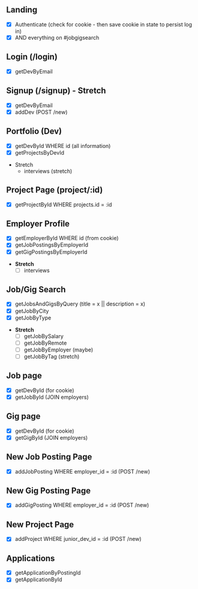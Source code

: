 ## Landing

- [x] Authenticate (check for cookie - then save cookie in state to persist log in)
- [x] AND everything on #jobgigsearch

## Login (/login)

- [x] getDevByEmail

## Signup (/signup) - Stretch

- [x] getDevByEmail
- [x] addDev (POST /new)

## Portfolio (Dev)

- [x] getDevById WHERE id (all information)
- [x] getProjectsByDevId
- Stretch
  - interviews (stretch)

## Project Page (project/:id)

- [x] getProjectById WHERE projects.id = :id

## Employer Profile

- [x] getEmployerById WHERE id (from cookie)
- [x] getJobPostingsByEmployerId
- [x] getGigPostingsByEmployerId
- **Stretch**
  - [ ] interviews

## Job/Gig Search

- [x] getJobsAndGigsByQuery (title = x || description = x)
- [x] getJobByCity
- [x] getJobByType
- **Stretch**
  - [ ] getJobBySalary
  - [ ] getJobByRemote
  - [ ] getJobByEmployer (maybe)
  - [ ] getJobByTag (stretch)

## Job page

- [x] getDevById (for cookie)
- [x] getJobById (JOIN employers)

## Gig page

- [x] getDevById (for cookie)
- [x] getGigById (JOIN employers)

## New Job Posting Page

- [x] addJobPosting WHERE employer_id = :id (POST /new)

## New Gig Posting Page

- [x] addGigPosting WHERE employer_id = :id (POST /new)

## New Project Page

- [x] addProject WHERE junior_dev_id = :id (POST /new)

## Applications

- [x] getApplicationByPostingId
- [x] getApplicationById
